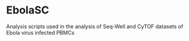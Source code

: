 # EbolaSC
Analysis scripts used in the analysis of Seq-Well and CyTOF datasets of Ebola virus infected PBMCs
